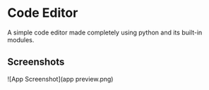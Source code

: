 
# Code Editor

A simple code editor made completely using python and its built-in modules.


## Screenshots

![App Screenshot](app preview.png)

